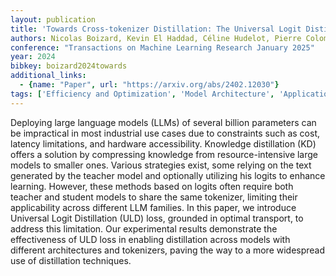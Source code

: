 ```yaml
---
layout: publication
title: 'Towards Cross-tokenizer Distillation: The Universal Logit Distillation Loss For Llms'
authors: Nicolas Boizard, Kevin El Haddad, Céline Hudelot, Pierre Colombo
conference: "Transactions on Machine Learning Research January 2025"
year: 2024
bibkey: boizard2024towards
additional_links:
  - {name: "Paper", url: "https://arxiv.org/abs/2402.12030"}
tags: ['Efficiency and Optimization', 'Model Architecture', 'Applications', 'Distillation']
---
```

Deploying large language models (LLMs) of several billion parameters can be
impractical in most industrial use cases due to constraints such as cost,
latency limitations, and hardware accessibility. Knowledge distillation (KD)
offers a solution by compressing knowledge from resource-intensive large models
to smaller ones. Various strategies exist, some relying on the text generated
by the teacher model and optionally utilizing his logits to enhance learning.
However, these methods based on logits often require both teacher and student
models to share the same tokenizer, limiting their applicability across
different LLM families. In this paper, we introduce Universal Logit
Distillation (ULD) loss, grounded in optimal transport, to address this
limitation. Our experimental results demonstrate the effectiveness of ULD loss
in enabling distillation across models with different architectures and
tokenizers, paving the way to a more widespread use of distillation techniques.
